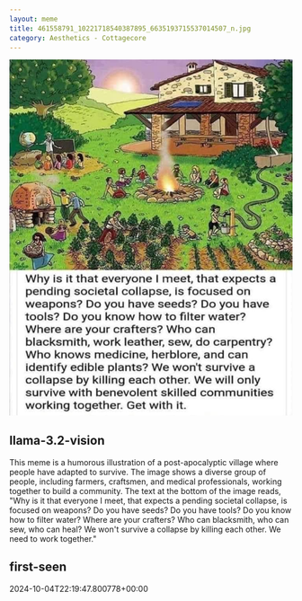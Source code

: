 ```yaml
---
layout: meme
title: 461558791_10221718540387895_6635193715537014507_n.jpg
category: Aesthetics - Cottagecore
---
```


<div markdown="0"><a href="461558791_10221718540387895_6635193715537014507_n.jpg"><img class="photo" src="461558791_10221718540387895_6635193715537014507_n.jpg" /></a>

<h2>llama-3.2-vision</h2>
<p title="Llama-3.2-Vision-11B is a really good model that probably gets the visual details right but doesn't understand literary or media references, and often fails to accurately represent the physical arrangement of objects and the implied relationships between the objects.">This meme is a humorous illustration of a post-apocalyptic village where people have adapted to survive. The image shows a diverse group of people, including farmers, craftsmen, and medical professionals, working together to build a community. The text at the bottom of the image reads, &quot;Why is it that everyone I meet, that expects a pending societal collapse, is focused on weapons? Do you have seeds? Do you have tools? Do you know how to filter water? Where are your crafters? Who can blacksmith, who can sew, who can heal? We won&#x27;t survive a collapse by killing each other. We need to work together.&quot;</p>

<h2>first-seen</h2>
<p title="Because Git doesn't preserve file modification times, this metadata file contains the file's modification time when it was added to the library.">2024-10-04T22:19:47.800778+00:00</p>

</div>

